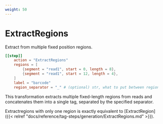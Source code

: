 ```yaml
---
weight: 50
---
```


# ExtractRegions

Extract from multiple fixed position regions.

```toml
[[step]]
    action = "ExtractRegions"
    regions = [
        {segment = "read1", start = 0, length = 8},
        {segment = "read1", start = 12, length = 4},
    ]
    label = "barcode"
    region_separator = "_" # (optional) str, what to put between regions, defaults to '_'
```

This transformation extracts multiple fixed-length regions from reads and concatenates them into a single tag, separated by the specified separator.


Extractregions with only one region is 
exactly equivalent to [ExtractRegion]({{< relref "docs/reference/tag-steps/generation/ExtractRegions.md" >}}).

